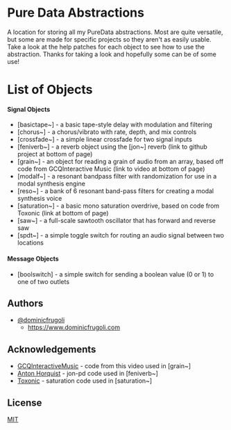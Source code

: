 # Pure Data Abstractions

A location for storing all my PureData abstractions. Most are quite versatile, but some are made for specific projects so they aren't as easily usable. Take a look at the help patches for each object to see how to use the abstraction. Thanks for taking a look and hopefully some can be of some use!


# List of Objects

#### Signal Objects
- [basictape~] - a basic tape-style delay with modulation and filtering
- [chorus~] - a chorus/vibrato with rate, depth, and mix controls
- [crossfade~] - a simple linear crossfade for two signal inputs
- [feniverb~] - a reverb object using the [jon~] reverb (link to github project at bottom of page)
- [grain~] - an object for reading a grain of audio from an array, based off code from GCQInteractive Music (link to video at bottom of page)
- [modalf~] - a resonant bandpass filter with randomization for use in a modal synthesis engine
- [reso~] - a bank of 6 resonant band-pass filters for creating a modal synthesis voice
- [saturation~] - a basic mono saturation overdrive, based on code from Toxonic (link at bottom of page)
- [saw~] - a full-scale sawtooth oscillator that has forward and reverse saw
- [spdt~] - a simple toggle switch for routing an audio signal between two locations

#### Message Objects
- [boolswitch] - a simple switch for sending a boolean value (0 or 1) to one of two outlets


## Authors

- [@dominicfrugoli](https://github.com/dominicfrugoli)
    - https://www.dominicfrugoli.com


## Acknowledgements

 - [GCQInteractiveMusic](https://www.youtube.com/watch?v=QX_saH55cks) - code from this video used in [grain~]
 - [Anton Horquist](https://github.com/antonhornquist/jon-pd) - jon-pd code used in [feniverb~]
 - [Toxonic](https://forum.pdpatchrepo.info/topic/2722/saturation) - saturation code used in [saturation~]


## License

[MIT](https://choosealicense.com/licenses/mit/)


